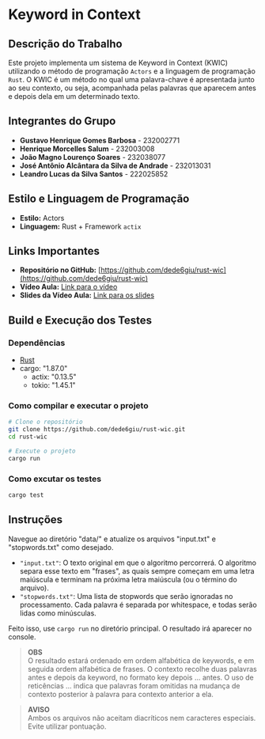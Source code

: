 # Keyword in Context 

## Descrição do Trabalho
Este projeto implementa um sistema de Keyword in Context (KWIC) utilizando o método de programação `Actors` e a linguagem de programação `Rust`. O KWIC é um método no qual uma palavra-chave é apresentada junto ao seu contexto, ou seja, acompanhada pelas palavras que aparecem antes e depois dela em um determinado texto.

## Integrantes do Grupo
- **Gustavo Henrique Gomes Barbosa** - 232002771  
- **Henrique Morcelles Salum** - 232003008  
- **João Magno Lourenço Soares** - 232038077  
- **José Antônio Alcântara da Silva de Andrade** - 232013031  
- **Leandro Lucas da Silva Santos** - 222025852  

## Estilo e Linguagem de Programação
- **Estilo:** Actors
- **Linguagem:** Rust + Framework `actix`

## Links Importantes
- **Repositório no GitHub:** [https://github.com/dede6giu/rust-wic](https://github.com/dede6giu/rust-wic)
- **Vídeo Aula:** [Link para o vídeo](https://drive.google.com/file/d/1Om0i6f9AgnQdve5dGIqEQRxnUhC-e7vi/view?usp=drive_link)
- **Slides da Vídeo Aula:** [Link para os slides](https://docs.google.com/presentation/d/1qXVpl_pG4pOzO94t1AupAwZhCjEY-AgP/edit?usp=sharing&ouid=115946345136164169040&rtpof=true&sd=true)

## Build e Execução dos Testes

### Dependências
- [Rust](https://www.rust-lang.org/)   
- cargo: "1.87.0"
    - actix: "0.13.5"
    - tokio: "1.45.1"

### Como compilar e executar o projeto
```bash
# Clone o repositório
git clone https://github.com/dede6giu/rust-wic.git
cd rust-wic

# Execute o projeto
cargo run
```

### Como excutar os testes
```bash
cargo test
```

## Instruções

Navegue ao diretório "data/" e atualize os arquivos "input.txt" e "stopwords.txt" como desejado.

- `"input.txt"`: O texto original em que o algoritmo percorrerá. O algoritmo separa esse texto em "frases", as quais sempre começam em uma letra maiúscula e terminam na próxima letra maiúscula (ou o término do arquivo).
- `"stopwords.txt"`: Uma lista de stopwords que serão ignoradas no processamento. Cada palavra é separada por whitespace, e todas serão lidas como minúsculas.

Feito isso, use `cargo run` no diretório principal. O resultado irá aparecer no console. 


> **OBS**
><br>
>O resultado estará ordenado em ordem alfabética de keywords, e em seguida ordem alfabética de frases. O contexto recolhe duas palavras antes e depois da keyword, no formato key depois ... antes. O uso de reticências ... indica que palavras foram omitidas na mudança de contexto posterior à palavra para contexto anterior a ela.

> **AVISO**
><br>
>Ambos os arquivos não aceitam diacríticos nem caracteres especiais. Evite utilizar pontuação.
